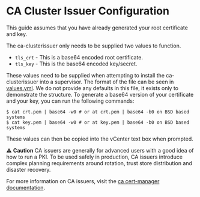 # CA Cluster Issuer Configuration

This guide assumes that you have already generated your root certificate and
key. 

The ca-clusterissuer only needs to be supplied two values to function. 
- `tls_crt` - This is a base64 encoded root certificate. 
- `tls_key` - This is the base64 encoded key/secret. 

These values need to be supplied when attempting to install the ca-clusterissuer
into a supervisor. The format of the file can be seen in [values.yml](https://vmwaresaas.jfrog.io/ui/api/v1/download?repoKey=supervisor-services&path=ca-clusterissuer/v0.0.1/ca-clusterissuer-data-values.yml). We do not provide any defaults in this file, it exists only to demonstrate the structure. To generate a base64
version of your certificate and your key, you can run the following commands: 

```
$ cat crt.pem | base64 -w0 # or at crt.pem | base64 -b0 on BSD based systems
$ cat key.pem | base64 -w0 # or at key.pem | base64 -b0 on BSD based systems
```

These values can then be copied into the vCenter text box when prompted. 

⚠️ **Caution** CA issuers are generally for advanced users with a good idea of
how to run a PKI. To be used safely in production, CA issuers introduce complex
planning requirements around rotation, trust store distribution and disaster
recovery.

For more information on CA issuers, visit the [ca cert-manager
documentation](https://cert-manager.io/docs/configuration/ca/). 
